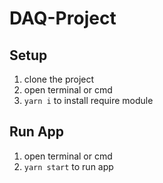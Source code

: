 # **DAQ-Project**

## Setup

1. clone the project
2. open terminal or cmd
3. `yarn i` to install require module

## Run App

1. open terminal or cmd
2. `yarn start` to run app
